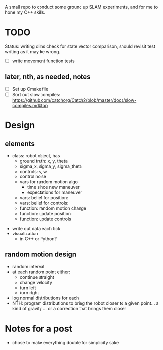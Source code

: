 A small repo to conduct some ground up SLAM experiments, and for me to hone my C++ skills.

# TODO

Status: writing dims check for state vector comparison, should revisit test writing as it may be wrong.

- [ ] write movement function tests

## later, nth, as needed, notes

- [ ] Set up Cmake file
- [ ] Sort out slow compiles: https://github.com/catchorg/Catch2/blob/master/docs/slow-compiles.md#top

# Design

## elements

- class: robot object, has
    + ground truth: x, y, theta
    + sigma_x, sigma_y, sigma_theta
    + controls: v, w
    + control noise
    + vars for random motion algo
        * time since new maneuver
        * expectations for maneuver
    * vars: belief for position:
    * vars: belief for controls:
    + function: random motion change
    + function: update position
    + function: update controls
+ write out data each tick
+ visualization
    * in C++ or Python?

## random motion design

- random interval
- at each random point either:
    - continue straight
    - change velocity
    - turn left
    - turn right
- log normal distributions for each
- NTH: program distributions to bring the robot closer to a given point... a kind of gravity ... or a correction that brings them closer

# Notes for a post

- chose to make everything double for simplicity sake